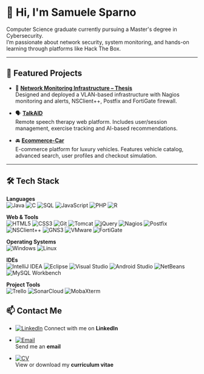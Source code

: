 # 👋 Hi, I'm Samuele Sparno

Computer Science graduate currently pursuing a Master's degree in Cybersecurity.  
I’m passionate about network security, system monitoring, and hands-on learning through platforms like Hack The Box.


---
## 🚀 Featured Projects

- 📡 **[Network Monitoring Infrastructure – Thesis](https://github.com/Sewaaa/Monitoraggio-infrastruttura-di-rete)**  
  Designed and deployed a VLAN-based infrastructure with Nagios monitoring and alerts, NSClient++, Postfix and FortiGate firewall.

- 🗣️ **[TalkAID](https://github.com/pastore99/TalkAID)**  
  Remote speech therapy web platform. Includes user/session management, exercise tracking and AI-based recommendations.

- 🚘 **[Ecommerce-Car](https://github.com/Sewaaa/ecommerceCar)**  
  E-commerce platform for luxury vehicles. Features vehicle catalog, advanced search, user profiles and checkout simulation.

---
## 🛠️ Tech Stack

**Languages**  
![Java](https://img.shields.io/badge/Java-%23ED8B00.svg?style=flat&logo=openjdk&logoColor=white)
![C](https://img.shields.io/badge/C-%2300599C.svg?style=flat&logo=c&logoColor=white)
![SQL](https://img.shields.io/badge/SQL-%234479A1.svg?style=flat&logo=mysql&logoColor=white)
![JavaScript](https://img.shields.io/badge/JavaScript-%23F7DF1E.svg?style=flat&logo=javascript&logoColor=black)
![PHP](https://img.shields.io/badge/PHP-%23777BB4.svg?style=flat&logo=php&logoColor=white)
![R](https://img.shields.io/badge/R-%23276DC3.svg?style=flat&logo=r&logoColor=white)

**Web & Tools**  
![HTML5](https://img.shields.io/badge/HTML5-%23E34F26.svg?style=flat&logo=html5&logoColor=white)
![CSS3](https://img.shields.io/badge/CSS3-%231572B6.svg?style=flat&logo=css3&logoColor=white)
![Git](https://img.shields.io/badge/Git-%23F05033.svg?style=flat&logo=git&logoColor=white)
![Tomcat](https://img.shields.io/badge/Tomcat-%23F8DC75.svg?style=flat&logo=apachetomcat&logoColor=black)
![jQuery](https://img.shields.io/badge/jQuery-%230769AD.svg?style=flat&logo=jquery&logoColor=white)
![Nagios](https://img.shields.io/badge/Nagios-000000.svg?style=flat&logo=nagios&logoColor=white)
![Postfix](https://img.shields.io/badge/Postfix-%23D10000.svg?style=flat&logoColor=white)
![NSClient++](https://img.shields.io/badge/NSClient++-lightgrey?style=flat)
![GNS3](https://img.shields.io/badge/GNS3-%231B365D.svg?style=flat&logo=gns3&logoColor=white)
![VMware](https://img.shields.io/badge/VMware-607078?style=flat&logo=vmware&logoColor=white)
![FortiGate](https://img.shields.io/badge/FortiGate-%23ED1C24.svg?style=flat&logoColor=white)

**Operating Systems**  
![Windows](https://img.shields.io/badge/Windows-%230078D6.svg?style=flat&logo=windows&logoColor=white)
![Linux](https://img.shields.io/badge/Linux-%23FCC624.svg?style=flat&logo=linux&logoColor=black)

**IDEs**  
![IntelliJ IDEA](https://img.shields.io/badge/IntelliJIDEA-%23000000.svg?style=flat&logo=intellijidea&logoColor=white)
![Eclipse](https://img.shields.io/badge/Eclipse-2C2255?style=flat&logo=eclipse&logoColor=white)
![Visual Studio](https://img.shields.io/badge/Visual%20Studio-%235C2D91.svg?style=flat&logo=visualstudio&logoColor=white)
![Android Studio](https://img.shields.io/badge/Android%20Studio-%233DDC84.svg?style=flat&logo=androidstudio&logoColor=white)
![NetBeans](https://img.shields.io/badge/NetBeans-%2300647C.svg?style=flat&logo=apache&logoColor=white)
![MySQL Workbench](https://img.shields.io/badge/MySQL%20Workbench-%234479A1.svg?style=flat&logo=mysql&logoColor=white)

**Project Tools**  
![Trello](https://img.shields.io/badge/Trello-%23026AA7.svg?style=flat&logo=trello&logoColor=white)
![SonarCloud](https://img.shields.io/badge/SonarCloud-F3702A?style=flat&logo=sonarcloud&logoColor=white)
![MobaXterm](https://img.shields.io/badge/MobaXterm-lightgrey?style=flat)

## 📫 Contact Me

- [![LinkedIn](https://img.shields.io/badge/-LinkedIn-0A66C2?style=flat&logo=linkedin&logoColor=white)]([https://www.linkedin.com/in/tuo-profilo](https://www.linkedin.com/in/samuele-sparno-2003ss/))  
  Connect with me on **LinkedIn**

- [![Email](https://img.shields.io/badge/-Email-D14836?style=flat&logo=gmail&logoColor=white)](mailto:sparno.samuele70@gmail.com)  
  Send me an **email**

- [![CV](https://img.shields.io/badge/-Download%20CV-blue?style=flat&logo=adobeacrobatreader&logoColor=white)]([https://link-al-tuo-cv](https://github.com/Sewaaa/Sewaaa/blob/main/Sparno_Samuele_cv.pdf))  
  View or download my **curriculum vitae**



